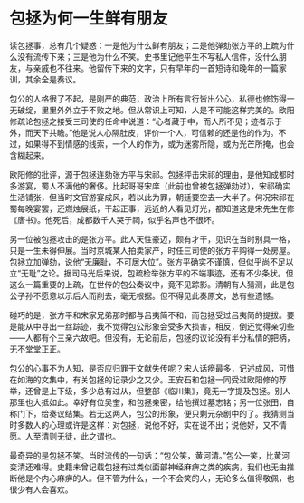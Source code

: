 # 包拯为何一生鲜有朋友

读包拯事，总有几个疑惑：一是他为什么鲜有朋友；二是他弹劾张方平的上疏为什么没有流传下来；三是他为什么不笑。史书里记他平生不写私人信件，没什么朋友，与亲戚也不往来。他留传下来的文字，只有早年的一首短诗和晚年的一篇家训，其余全是奏议。 

包公的人格很了不起，是刚严的典范，政治上所有言行皆出公心，私德也修饬得一无破绽，里里外外立于不败之地。但从常识上可知，人是不可能这样完美的。欧阳修疏论包拯之接受三司使的任命中说道：“心者藏于中，而人所不见；迹者示于外，而天下共瞻。”他是说人心隔肚皮，评价一个人，可信赖的还是他的作为。不过，如果得不到情感的线索，一个人的作为，或为迷雾所隐，或为光芒所掩，也会含糊起来。 

欧阳修的批评，源于包拯连劾张方平与宋祁。包拯抨击宋祁的理由，是他知成都时多游宴，蜀人不满他的奢侈。比起哥哥宋庠（此前也曾被包拯弹劾过），宋祁确实生活铺张，但当时文官游宴成风，若以此为罪，朝廷要空去一大半了。何况宋祁在蜀每晚宴罢，还燃烛展纸，干起正事，远近的人看见灯光，都知道这是宋先生在修《唐书》。他死后，成都数千人哭于祠，似乎名声也不很坏。 

另一位被包拯攻击的是张方平。此人天性豪迈，颇有才干，见识在当时别具一格，只是一生未得伸展。当时京城某人拍卖家产，时任三司使的张方平购得一处房屋。包拯立加弹劾，说他“无廉耻，不可居大位”。张方平确实不谨慎，但似乎尚不足以立“无耻”之论。据司马光后来说，包疏检举张方平的不端事迹，还有不少条状。但这么一篇重要的上疏，在世传的包公奏议中，竟不见踪影。清朝有人猜测，此是包公子孙不愿意以示后人而削去，毫无根据。但不得见此奏原文，总有些遗憾。 

碰巧的是，张方平和宋家兄弟那时都与吕夷简不和，而包拯受过吕夷简的提拔。要是能从中寻出一丝踪迹，我不觉得包公形象会受多大损害，相反，倒还觉得亲切些——人都有个三亲六故吧。但没有，无论前后，包拯的议论没有半分私情的把柄，无不堂堂正正。 

包公的心事不为人知，是否应归罪于文献失传呢？宋人话痨最多，记述成风，可惜在如海的文集中，有关包拯的记录少之又少。王安石和包拯一同受过欧阳修的荐举，还曾是上下级，多少总有过从，但整部《临川集》，竟无一字提及包拯。别人那里也大抵如此。幸好有位吴奎，和包拯亲密，给他撰过墓志铭；另一位张田，自称门下，给奏议结集。若无这两人，包公的形象，便只剩元杂剧中的了。我猜测当时多数人的心理或许是这样：对包拯，说他不好，实在说不出；说他好，又不情愿。人至清则无徒，此之谓也。 

最奇异的是包拯不笑。当时流传的一句话：“包公笑，黄河清。”包公一笑，比黄河变清还难得。史籍未曾记载包拯有过类似面部神经麻痹之类的疾病，我们也无由推断他是个内心麻痹的人。但不管为什么，一个不会笑的人，无论多么值得敬佩，也很少有人会喜欢。